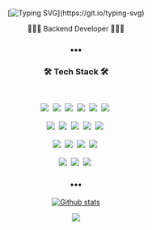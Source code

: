 <div align="center">
<br>

[![Typing SVG](https://readme-typing-svg.herokuapp.com?font=Noticia+Text&size=40&color=ADA7F7&center=true&vCenter=true&width=420&height=90&pause=1000&lines=Hi%2C+I'm+Yejin+Shin.)](https://git.io/typing-svg)

<p align="center"> 👩🏻‍💻 Backend Developer 👩🏻‍💻 </p>

<h3 align="center">•••</h3>

<h3 align="center">🛠 Tech Stack 🛠</h3>
<br>
<p align="center">
  <img src="https://img.shields.io/badge/Java-007396?style=flat-square&logo=Java&logoColor=white"/></a>&nbsp
  <img src="https://img.shields.io/badge/Python-3766AB?style=flat-square&logo=Python&logoColor=white"/></a>&nbsp
  <img src="https://img.shields.io/badge/Javascript-F7DF1E?style=flat-square&logo=javascript&logoColor=white"/></a>&nbsp
  <img src="https://img.shields.io/badge/Typescript-3178C6?style=flat-square&logo=Typescript&logoColor=white"/></a>&nbsp
  <img src="https://img.shields.io/badge/C-A8B9CC?style=flat-square&logo=C&logoColor=white"/></a>&nbsp
  <img src="https://img.shields.io/badge/C++-00599C?style=flat-square&logo=C%2B%2B&logoColor=white"/></a>&nbsp
  <br><br>
  <img src="https://img.shields.io/badge/Spring-6DB33F?style=flat-square&logo=Spring&logoColor=white"/></a>&nbsp
  <img src="https://img.shields.io/badge/SpringBoot-6DB33F?style=flat-square&logo=SpringBoot&logoColor=white"/></a>&nbsp
  <img src="https://img.shields.io/badge/Django-092E20?style=flat-square&logo=Django&logoColor=white"/></a>&nbsp
  <img src="https://img.shields.io/badge/NestJS-E0234E?style=flat-square&logo=NestJS&logoColor=white"/></a>&nbsp
  <img src="https://img.shields.io/badge/Node.js-339933?style=flat-square&logo=Node.js&logoColor=white"/></a>&nbsp
  <br><br>
  <img src="https://img.shields.io/badge/MySQL-4479A1?style=flat&logo=mysql&logoColor=white"/></a>&nbsp
  <img src="https://img.shields.io/badge/PostgreSQL-4169E1?style=flat&logo=postgresql&logoColor=white"/></a>&nbsp
  <img src="https://img.shields.io/badge/MongoDB-47A248?style=flat-square&logo=MongoDB&logoColor=white"/></a>&nbsp
  <img src="https://img.shields.io/badge/Amazon S3-569A31?style=flat-square&logo=amazons3&logoColor=white"/></a>&nbsp
  <br><br>
  <img src="https://img.shields.io/badge/Amazon AWS-232F3E?style=flat-square&logo=amazonaws&logoColor=white"/></a>&nbsp
  <img src="https://img.shields.io/badge/Docker-2496ED?style=flat-square&logo=Docker&logoColor=white"/></a>&nbsp
  <img src="https://img.shields.io/badge/Nginx-009639?style=flat-square&logo=nginx&logoColor=white"/></a>&nbsp
</p>

<h3 align="center">•••</h3>

[![Github stats](https://github-readme-stats.vercel.app/api?username=yesjjin99&show_icons=true&icon_color=036635&title_color=036635&hide=stars&text_color=5F5F5F)](https://github.com/yesjjin99)

<p align="center">
  <a href="mailto:yesjjin999@gmail.com"><img src="https://img.shields.io/badge/Gmail-d14836?style=flat-square&logo=Gmail&logoColor=white&link=yesjjin999@gmail.com"/></a>
</p>
